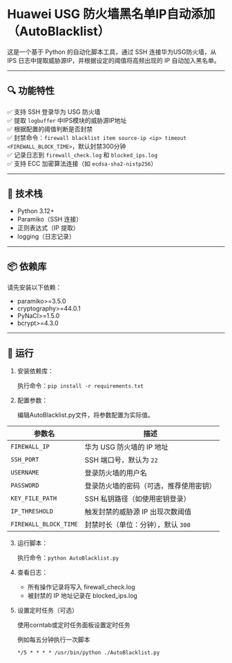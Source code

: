 # Huawei USG 防火墙黑名单IP自动添加（AutoBlacklist）

这是一个基于 Python 的自动化脚本工具，通过 SSH 连接华为USG防火墙，从 IPS 日志中提取威胁源IP，并根据设定的阈值将高频出现的 IP 自动加入黑名单。

---

## 🔍 功能特性

✅ 支持 SSH 登录华为 USG 防火墙  
✅ 提取 `logbuffer` 中IPS模块的威胁源IP地址  
✅ 根据配置的阈值判断是否封禁  
✅ 封禁命令：`firewall blacklist item source-ip <ip> timeout <FIREWALL_BLOCK_TIME>`，默认封禁300分钟  
✅ 记录日志到 `firewall_check.log` 和 `blocked_ips.log`  
✅ 支持 ECC 加密算法连接（如 `ecdsa-sha2-nistp256`）

---

## 🧰 技术栈

- Python 3.12+
- Paramiko（SSH 连接）
- 正则表达式（IP 提取）
- logging（日志记录）

---

## 📦 依赖库

请先安装以下依赖：
- paramiko>=3.5.0
- cryptography>=44.0.1
- PyNaCl>=1.5.0
- bcrypt>=4.3.0
                 
---

## 🚀 运行

1. 安装依赖库：

    执行命令：`pip install -r requirements.txt`
2. 配置参数：

    编辑AutoBlacklist.py文件，将参数配置为实际值。

| 参数名 | 描述 |
|--------|------|
| `FIREWALL_IP` | 华为 USG 防火墙的 IP 地址 |
| `SSH_PORT` | SSH 端口号，默认为 `22` |
| `USERNAME` | 登录防火墙的用户名 |
| `PASSWORD` | 登录防火墙的密码（可选，推荐使用密钥） |
| `KEY_FILE_PATH` | SSH 私钥路径（如使用密钥登录） |
| `IP_THRESHOLD` | 触发封禁的威胁源 IP 出现次数阈值 |
| `FIREWALL_BLOCK_TIME` | 封禁时长（单位：分钟），默认 `300` |

3. 运行脚本：

    执行命令：`python AutoBlacklist.py`

4. 查看日志：

    - 所有操作记录将写入 firewall_check.log
    - 被封禁的 IP 地址记录在 blocked_ips.log

5. 设置定时任务（可选）

    使用corntab或定时任务面板设置定时任务

    例如每五分钟执行一次脚本

    `*/5 * * * * /usr/bin/python ./AutoBlacklist.py`
